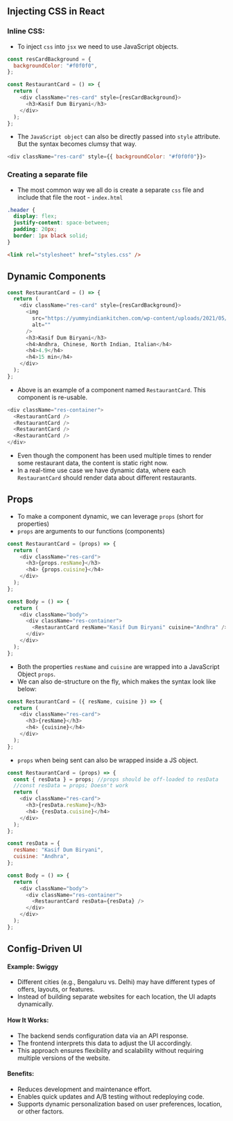 ## Injecting CSS in React

### Inline CSS:

- To inject `css` into `jsx` we need to use JavaScript objects.

```javascript
const resCardBackground = {
  backgroundColor: "#f0f0f0",
};

const RestaurantCard = () => {
  return (
    <div className="res-card" style={resCardBackground}>
      <h3>Kasif Dum Biryani</h3>
    </div>
  );
};
```

- The `JavaScript object` can also be directly passed into `style` attribute. But the syntax becomes clumsy that way.

```javascript
<div className="res-card" style={{ backgroundColor: "#f0f0f0"}}>
```

### Creating a separate file

- The most common way we all do is create a separate `css` file and include that file the root - `index.html`

```css
.header {
  display: flex;
  justify-content: space-between;
  padding: 20px;
  border: 1px black solid;
}
```

```html
<link rel="stylesheet" href="styles.css" />
```

## Dynamic Components

```javascript
const RestaurantCard = () => {
  return (
    <div className="res-card" style={resCardBackground}>
      <img
        src="https://yummyindiankitchen.com/wp-content/uploads/2021/05/chicken-dum-biryani-hyderabadi-style.jpg"
        alt=""
      />
      <h3>Kasif Dum Biryani</h3>
      <h4>Andhra, Chinese, North Indian, Italian</h4>
      <h4>4.9</h4>
      <h4>15 min</h4>
    </div>
  );
};
```

- Above is an example of a component named `RestaurantCard`. This component is re-usable.

```javascript
<div className="res-container">
  <RestaurantCard />
  <RestaurantCard />
  <RestaurantCard />
  <RestaurantCard />
</div>
```

- Even though the component has been used multiple times to render some restaurant data, the content is static right now.
- In a real-time use case we have dynamic data, where each `RestaurantCard` should render data about different restaurants.

## Props

- To make a component dynamic, we can leverage `props` (short for properties)
- `props` are arguments to our functions (components)

```javascript
const RestaurantCard = (props) => {
  return (
    <div className="res-card">
      <h3>{props.resName}</h3>
      <h4> {props.cuisine}</h4>
    </div>
  );
};

const Body = () => {
  return (
    <div className="body">
      <div className="res-container">
        <RestaurantCard resName="Kasif Dum Biryani" cuisine="Andhra" />
      </div>
    </div>
  );
};
```

- Both the properties `resName` and `cuisine` are wrapped into a JavaScript Object `props`.
- We can also de-structure on the fly, which makes the syntax look like below:

```javascript
const RestaurantCard = ({ resName, cuisine }) => {
  return (
    <div className="res-card">
      <h3>{resName}</h3>
      <h4> {cuisine}</h4>
    </div>
  );
};
```

- `props` when being sent can also be wrapped inside a JS object.

```javascript
const RestaurantCard = (props) => {
  const { resData } = props; //props should be off-loaded to resData
  //const resData = props; Doesn't work
  return (
    <div className="res-card">
      <h3>{resData.resName}</h3>
      <h4> {resData.cuisine}</h4>
    </div>
  );
};

const resData = {
  resName: "Kasif Dum Biryani",
  cuisine: "Andhra",
};

const Body = () => {
  return (
    <div className="body">
      <div className="res-container">
        <RestaurantCard resData={resData} />
      </div>
    </div>
  );
};
```

## Config-Driven UI

#### Example: Swiggy

- Different cities (e.g., Bengaluru vs. Delhi) may have different types of offers, layouts, or features.
- Instead of building separate websites for each location, the UI adapts dynamically.

#### How It Works:

- The backend sends configuration data via an API response.
- The frontend interprets this data to adjust the UI accordingly.
- This approach ensures flexibility and scalability without requiring multiple versions of the website.

#### Benefits:

- Reduces development and maintenance effort.
- Enables quick updates and A/B testing without redeploying code.
- Supports dynamic personalization based on user preferences, location, or other factors.
